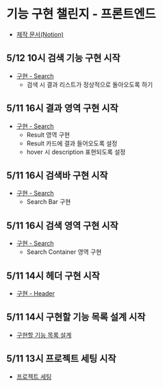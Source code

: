 # 기능 구현 챌린지 - 프론트엔드

- [제작 문서(Notion)](https://time-map.notion.site/Techeer-5ecace250f2344e9a1e2a5cde3c64ffa?pvs=4)

## 5/12 10시 검색 기능 구현 시작

- [구현 - Search](https://time-map.notion.site/Search-122dee3264194e9cb82c642a5cf2d99f?pvs=4)
  - 검색 시 결과 리스트가 정상적으로 돌아오도록 하기

## 5/11 16시 결과 영역 구현 시작

- [구현 - Search](https://time-map.notion.site/Search-122dee3264194e9cb82c642a5cf2d99f?pvs=4)
  - Result 영역 구현
  - Result 카드에 결과 들어오도록 설정
  - hover 시 description 표현되도록 설정

## 5/11 16시 검색바 구현 시작

- [구현 - Search](https://time-map.notion.site/Search-122dee3264194e9cb82c642a5cf2d99f?pvs=4)
  - Search Bar 구현

## 5/11 16시 검색 영역 구현 시작

- [구현 - Search](https://time-map.notion.site/Search-122dee3264194e9cb82c642a5cf2d99f?pvs=4)
  - Search Container 영역 구현

## 5/11 14시 헤더 구현 시작

- [구현 - Header](https://time-map.notion.site/Header-7806999c8eae4d4faae67c3d09c60737?pvs=4)

## 5/11 14시 구현할 기능 목록 설계 시작

- [구현할 기능 목록 설계](https://time-map.notion.site/884a57dbcdd24e30815021488287e77f?pvs=4)

## 5/11 13시 프로젝트 세팅 시작

- [프로젝트 세팅](https://time-map.notion.site/d31c8754ba6740e5b5deb2ce37cce29c?pvs=4)

